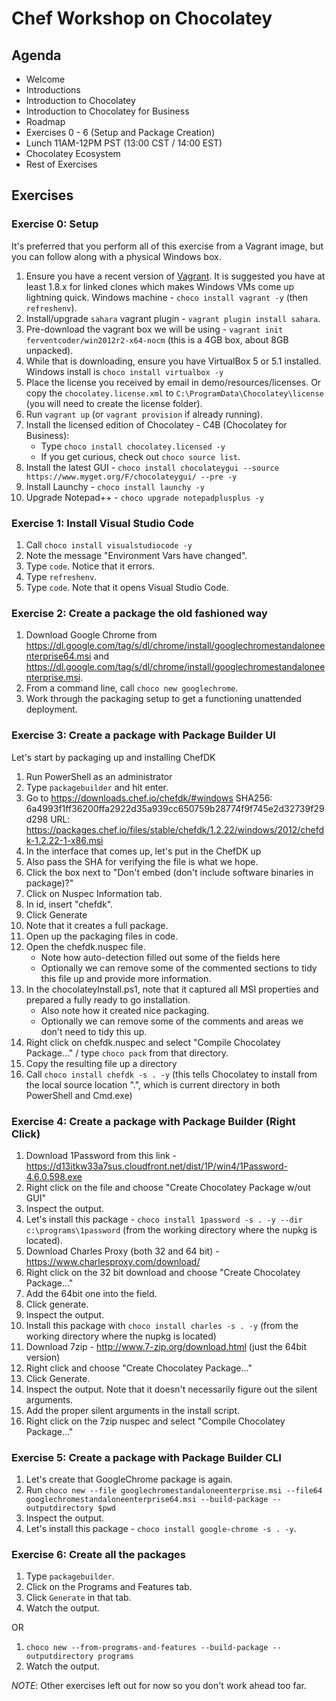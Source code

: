 # Chef Workshop on Chocolatey

## Agenda

* Welcome
* Introductions
* Introduction to Chocolatey
* Introduction to Chocolatey for Business
* Roadmap
* Exercises 0 - 6 (Setup and Package Creation)
* Lunch 11AM-12PM PST (13:00 CST / 14:00 EST)
* Chocolatey Ecosystem
* Rest of Exercises

## Exercises

### Exercise 0: Setup

It's preferred that you perform all of this exercise from a Vagrant image, but you can follow along with a physical Windows box.

1. Ensure you have a recent version of [Vagrant](https://downloads.vagrantup.com). It is suggested you have at least 1.8.x for linked clones which makes Windows VMs come up lightning quick. Windows machine - `choco install vagrant -y` (then `refreshenv`).
1. Install/upgrade `sahara` vagrant plugin - `vagrant plugin install sahara`.
1. Pre-download the vagrant box we will be using - `vagrant init ferventcoder/win2012r2-x64-nocm` (this is a 4GB box, about 8GB unpacked).
1. While that is downloading, ensure you have VirtualBox 5 or 5.1 installed. Windows install is `choco install virtualbox -y`
1. Place the license you received by email in demo/resources/licenses. Or copy the `chocolatey.license.xml` to `C:\ProgramData\Chocolatey\license` (you will need to create the license folder).
1. Run `vagrant up` (or `vagrant provision` if already running).
1. Install the licensed edition of Chocolatey - C4B (Chocolatey for Business):
   * Type `choco install chocolatey.licensed -y`
   * If you get curious, check out `choco source list`.
1. Install the latest GUI - `choco install chocolateygui --source https://www.myget.org/F/chocolateygui/ --pre -y`
1. Install Launchy - `choco install launchy -y`
1. Upgrade Notepad++ - `choco upgrade notepadplusplus -y`

### Exercise 1: Install Visual Studio Code

1. Call `choco install visualstudiocode -y`
1. Note the message "Environment Vars have changed".
1. Type `code`. Notice that it errors.
1. Type `refreshenv`.
1. Type `code`. Note that it opens Visual Studio Code.

### Exercise 2: Create a package the old fashioned way

1. Download Google Chrome from https://dl.google.com/tag/s/dl/chrome/install/googlechromestandaloneenterprise64.msi and https://dl.google.com/tag/s/dl/chrome/install/googlechromestandaloneenterprise.msi.
1. From a command line, call `choco new googlechrome`.
1. Work through the packaging setup to get a functioning unattended deployment.

### Exercise 3: Create a package with Package Builder UI
Let's start by packaging up and installing ChefDK
1. Run PowerShell as an administrator
1. Type `packagebuilder` and hit enter.
1. Go to https://downloads.chef.io/chefdk/#windows
 SHA256: 6a4993f1ff36200ffa2922d35a939cc650759b28774f9f745e2d32739f29d298
URL: https://packages.chef.io/files/stable/chefdk/1.2.22/windows/2012/chefdk-1.2.22-1-x86.msi
1. In the interface that comes up, let's put in the ChefDK up
1. Also pass the SHA for verifying the file is what we hope.
1. Click the box next to "Don't embed (don't include software binaries in package)?"
1. Click on Nuspec Information tab.
1. In id, insert "chefdk".
1. Click Generate
1. Note that it creates a full package.
1. Open up the packaging files in code.
1. Open the chefdk.nuspec file.
    * Note how auto-detection filled out some of the fields here
    * Optionally we can remove some of the commented sections to tidy this file up and provide more information.
1. In the chocolateyInstall.ps1, note that it captured all MSI properties and prepared a fully ready to go installation.
    * Also note how it created nice packaging.
    * Optionally we can remove some of the comments and areas we don't need to tidy this up.
1. Right click on chefdk.nuspec and select "Compile Chocolatey Package..." / type `choco pack` from that directory.
1. Copy the resulting file up a directory
1. Call `choco install chefdk -s . -y` (this tells Chocolatey to install from the local source location ".", which is current directory in both PowerShell and Cmd.exe)

### Exercise 4: Create a package with Package Builder (Right Click)

1. Download 1Password from this link - https://d13itkw33a7sus.cloudfront.net/dist/1P/win4/1Password-4.6.0.598.exe
1. Right click on the file and choose "Create Chocolatey Package w/out GUI"
1. Inspect the output.
1. Let's install this package - `choco install 1password -s . -y --dir c:\programs\1password` (from the working directory where the nupkg is located).
1. Download Charles Proxy (both 32 and 64 bit) - https://www.charlesproxy.com/download/
1. Right click on the 32 bit download and choose "Create Chocolatey Package..."
1. Add the 64bit one into the field.
1. Click generate.
1. Inspect the output.
1. Install this package with `choco install charles -s . -y` (from the working directory where the nupkg is located)
1. Download 7zip - http://www.7-zip.org/download.html (just the 64bit version)
1. Right click and choose "Create Chocolatey Package..."
1. Click Generate.
1. Inspect the output. Note that it doesn't necessarily figure out the silent arguments.
1. Add the proper silent arguments in the install script.
1. Right click on the 7zip nuspec and select "Compile Chocolatey Package..."


### Exercise 5: Create a package with Package Builder CLI

1. Let's create that GoogleChrome package is again.
1. Run `choco new --file googlechromestandaloneenterprise.msi --file64 googlechromestandaloneenterprise64.msi --build-package --outputdirectory $pwd`
1. Inspect the output.
1. Let's install this package - `choco install google-chrome -s . -y`.

### Exercise 6: Create all the packages

1. Type `packagebuilder`.
1. Click on the Programs and Features tab.
1. Click `Generate` in that tab.
1. Watch the output.

 OR

1. `choco new --from-programs-and-features --build-package --outputdirectory programs`
1. Watch the output.


*NOTE*: Other exercises left out for now so you don't work ahead too far.
